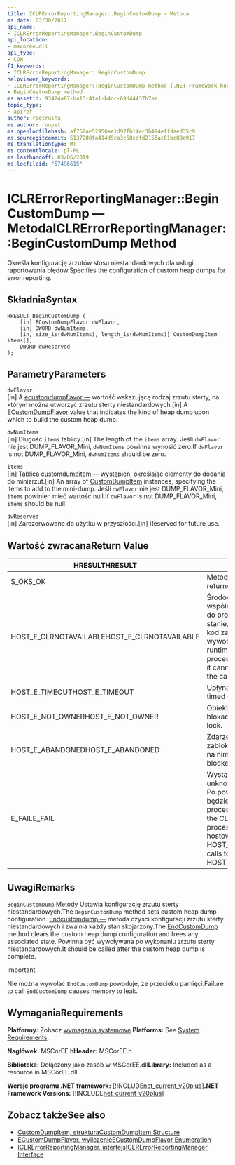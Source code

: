 ```yaml
---
title: ICLRErrorReportingManager::BeginCustomDump — Metoda
ms.date: 03/30/2017
api_name:
- ICLRErrorReportingManager.BeginCustomDump
api_location:
- mscoree.dll
api_type:
- COM
f1_keywords:
- ICLRErrorReportingManager::BeginCustomDump
helpviewer_keywords:
- ICLRErrorReportingManager::BeginCustomDump method [.NET Framework hosting]
- BeginCustomDump method
ms.assetid: 93424a87-ba13-4fa1-b4dc-69d44437b7ae
topic_type:
- apiref
author: rpetrusha
ms.author: ronpet
ms.openlocfilehash: af752ae52956ae1d97fb14ec3b494effdaed35c9
ms.sourcegitcommit: 5137208fa414d9ca3c58cdfd2155ac81bc89e917
ms.translationtype: MT
ms.contentlocale: pl-PL
ms.lasthandoff: 03/06/2019
ms.locfileid: "57496615"
---
```

# <a name="iclrerrorreportingmanagerbegincustomdump-method"></a><span data-ttu-id="1869c-102">ICLRErrorReportingManager::BeginCustomDump — Metoda</span><span class="sxs-lookup"><span data-stu-id="1869c-102">ICLRErrorReportingManager::BeginCustomDump Method</span></span>
<span data-ttu-id="1869c-103">Określa konfigurację zrzutów stosu niestandardowych dla usługi raportowania błędów.</span><span class="sxs-lookup"><span data-stu-id="1869c-103">Specifies the configuration of custom heap dumps for error reporting.</span></span>  
  
## <a name="syntax"></a><span data-ttu-id="1869c-104">Składnia</span><span class="sxs-lookup"><span data-stu-id="1869c-104">Syntax</span></span>  
  
```  
HRESULT BeginCustomDump (  
    [in] ECustomDumpFlavor dwFlavor,  
    [in] DWORD dwNumItems,  
    [in, size_is(dwNumItems), length_is(dwNumItems)] CustomDumpItem items[],  
    DWORD dwReserved  
);  
```  
  
## <a name="parameters"></a><span data-ttu-id="1869c-105">Parametry</span><span class="sxs-lookup"><span data-stu-id="1869c-105">Parameters</span></span>  
 `dwFlavor`  
 <span data-ttu-id="1869c-106">[in] A [ecustomdumpflavor —](../../../../docs/framework/unmanaged-api/hosting/ecustomdumpflavor-enumeration.md) wartość wskazującą rodzaj zrzutu sterty, na którym można utworzyć zrzutu sterty niestandardowych.</span><span class="sxs-lookup"><span data-stu-id="1869c-106">[in] A [ECustomDumpFlavor](../../../../docs/framework/unmanaged-api/hosting/ecustomdumpflavor-enumeration.md) value that indicates the kind of heap dump upon which to build the custom heap dump.</span></span>  
  
 `dwNumItems`  
 <span data-ttu-id="1869c-107">[in] Długość `items` tablicy.</span><span class="sxs-lookup"><span data-stu-id="1869c-107">[in] The length of the `items` array.</span></span> <span data-ttu-id="1869c-108">Jeśli `dwFlavor` nie jest DUMP_FLAVOR_Mini, `dwNumItems` powinna wynosić zero.</span><span class="sxs-lookup"><span data-stu-id="1869c-108">If `dwFlavor` is not DUMP_FLAVOR_Mini, `dwNumItems` should be zero.</span></span>  
  
 `items`  
 <span data-ttu-id="1869c-109">[in] Tablica [customdumpitem —](../../../../docs/framework/unmanaged-api/hosting/customdumpitem-structure.md) wystąpień, określając elementy do dodania do minizrzut.</span><span class="sxs-lookup"><span data-stu-id="1869c-109">[in] An array of [CustomDumpItem](../../../../docs/framework/unmanaged-api/hosting/customdumpitem-structure.md) instances, specifying the items to add to the mini-dump.</span></span> <span data-ttu-id="1869c-110">Jeśli `dwFlavor` nie jest DUMP_FLAVOR_Mini, `items` powinien mieć wartość null.</span><span class="sxs-lookup"><span data-stu-id="1869c-110">If `dwFlavor` is not DUMP_FLAVOR_Mini, `items` should be null.</span></span>  
  
 `dwReserved`  
 <span data-ttu-id="1869c-111">[in] Zarezerwowane do użytku w przyszłości.</span><span class="sxs-lookup"><span data-stu-id="1869c-111">[in] Reserved for future use.</span></span>  
  
## <a name="return-value"></a><span data-ttu-id="1869c-112">Wartość zwracana</span><span class="sxs-lookup"><span data-stu-id="1869c-112">Return Value</span></span>  
  
|<span data-ttu-id="1869c-113">HRESULT</span><span class="sxs-lookup"><span data-stu-id="1869c-113">HRESULT</span></span>|<span data-ttu-id="1869c-114">Opis</span><span class="sxs-lookup"><span data-stu-id="1869c-114">Description</span></span>|  
|-------------|-----------------|  
|<span data-ttu-id="1869c-115">S_OK</span><span class="sxs-lookup"><span data-stu-id="1869c-115">S_OK</span></span>|<span data-ttu-id="1869c-116">Metoda zwróciła pomyślnie.</span><span class="sxs-lookup"><span data-stu-id="1869c-116">The method returned successfully.</span></span>|  
|<span data-ttu-id="1869c-117">HOST_E_CLRNOTAVAILABLE</span><span class="sxs-lookup"><span data-stu-id="1869c-117">HOST_E_CLRNOTAVAILABLE</span></span>|<span data-ttu-id="1869c-118">Środowisko uruchomieniowe języka wspólnego (CLR) nie został załadowany do procesu lub środowisko CLR jest w stanie, w której nie można uruchomić kod zarządzany lub przetworzyć wywołania.</span><span class="sxs-lookup"><span data-stu-id="1869c-118">The common language runtime (CLR) has not been loaded into a process, or the CLR is in a state in which it cannot run managed code or process the call successfully.</span></span>|  
|<span data-ttu-id="1869c-119">HOST_E_TIMEOUT</span><span class="sxs-lookup"><span data-stu-id="1869c-119">HOST_E_TIMEOUT</span></span>|<span data-ttu-id="1869c-120">Upłynął limit czasu wywołania.</span><span class="sxs-lookup"><span data-stu-id="1869c-120">The call timed out.</span></span>|  
|<span data-ttu-id="1869c-121">HOST_E_NOT_OWNER</span><span class="sxs-lookup"><span data-stu-id="1869c-121">HOST_E_NOT_OWNER</span></span>|<span data-ttu-id="1869c-122">Obiekt wywołujący nie posiada blokady.</span><span class="sxs-lookup"><span data-stu-id="1869c-122">The caller does not own the lock.</span></span>|  
|<span data-ttu-id="1869c-123">HOST_E_ABANDONED</span><span class="sxs-lookup"><span data-stu-id="1869c-123">HOST_E_ABANDONED</span></span>|<span data-ttu-id="1869c-124">Zdarzenie zostało anulowane podczas zablokowane wątki lub włókna oczekiwał na nim.</span><span class="sxs-lookup"><span data-stu-id="1869c-124">An event was canceled while a blocked thread or fiber was waiting on it.</span></span>|  
|<span data-ttu-id="1869c-125">E_FAIL</span><span class="sxs-lookup"><span data-stu-id="1869c-125">E_FAIL</span></span>|<span data-ttu-id="1869c-126">Wystąpił nieznany błąd krytyczny.</span><span class="sxs-lookup"><span data-stu-id="1869c-126">An unknown catastrophic failure occurred.</span></span> <span data-ttu-id="1869c-127">Po powrocie z metody E_FAIL CLR nie będzie już można używać w ramach procesu.</span><span class="sxs-lookup"><span data-stu-id="1869c-127">After a method returns E_FAIL, the CLR is no longer usable within the process.</span></span> <span data-ttu-id="1869c-128">Kolejne wywołania do hostowania metody zwracają HOST_E_CLRNOTAVAILABLE.</span><span class="sxs-lookup"><span data-stu-id="1869c-128">Subsequent calls to hosting methods return HOST_E_CLRNOTAVAILABLE.</span></span>|  
  
## <a name="remarks"></a><span data-ttu-id="1869c-129">Uwagi</span><span class="sxs-lookup"><span data-stu-id="1869c-129">Remarks</span></span>  
 <span data-ttu-id="1869c-130">`BeginCustomDump` Metody Ustawia konfigurację zrzutu sterty niestandardowych.</span><span class="sxs-lookup"><span data-stu-id="1869c-130">The `BeginCustomDump` method sets custom heap dump configuration.</span></span> <span data-ttu-id="1869c-131">[Endcustomdump —](../../../../docs/framework/unmanaged-api/hosting/iclrerrorreportingmanager-endcustomdump-method.md) metoda czyści konfiguracji zrzutu sterty niestandardowych i zwalnia każdy stan skojarzony.</span><span class="sxs-lookup"><span data-stu-id="1869c-131">The [EndCustomDump](../../../../docs/framework/unmanaged-api/hosting/iclrerrorreportingmanager-endcustomdump-method.md) method clears the custom heap dump configuration and frees any associated state.</span></span> <span data-ttu-id="1869c-132">Powinna być wywoływana po wykonaniu zrzutu sterty niestandardowych.</span><span class="sxs-lookup"><span data-stu-id="1869c-132">It should be called after the custom heap dump is complete.</span></span>  
  
> [!IMPORTANT]
>  <span data-ttu-id="1869c-133">Nie można wywołać `EndCustomDump` powoduje, że przecieku pamięci.</span><span class="sxs-lookup"><span data-stu-id="1869c-133">Failure to call `EndCustomDump` causes memory to leak.</span></span>  
  
## <a name="requirements"></a><span data-ttu-id="1869c-134">Wymagania</span><span class="sxs-lookup"><span data-stu-id="1869c-134">Requirements</span></span>  
 <span data-ttu-id="1869c-135">**Platformy:** Zobacz [wymagania systemowe](../../../../docs/framework/get-started/system-requirements.md).</span><span class="sxs-lookup"><span data-stu-id="1869c-135">**Platforms:** See [System Requirements](../../../../docs/framework/get-started/system-requirements.md).</span></span>  
  
 <span data-ttu-id="1869c-136">**Nagłówek:** MSCorEE.h</span><span class="sxs-lookup"><span data-stu-id="1869c-136">**Header:** MSCorEE.h</span></span>  
  
 <span data-ttu-id="1869c-137">**Biblioteka:** Dołączony jako zasób w MSCorEE.dll</span><span class="sxs-lookup"><span data-stu-id="1869c-137">**Library:** Included as a resource in MSCorEE.dll</span></span>  
  
 <span data-ttu-id="1869c-138">**Wersje programu .NET framework:** [!INCLUDE[net_current_v20plus](../../../../includes/net-current-v20plus-md.md)]</span><span class="sxs-lookup"><span data-stu-id="1869c-138">**.NET Framework Versions:** [!INCLUDE[net_current_v20plus](../../../../includes/net-current-v20plus-md.md)]</span></span>  
  
## <a name="see-also"></a><span data-ttu-id="1869c-139">Zobacz także</span><span class="sxs-lookup"><span data-stu-id="1869c-139">See also</span></span>
- [<span data-ttu-id="1869c-140">CustomDumpItem, struktura</span><span class="sxs-lookup"><span data-stu-id="1869c-140">CustomDumpItem Structure</span></span>](../../../../docs/framework/unmanaged-api/hosting/customdumpitem-structure.md)
- [<span data-ttu-id="1869c-141">ECustomDumpFlavor, wyliczenie</span><span class="sxs-lookup"><span data-stu-id="1869c-141">ECustomDumpFlavor Enumeration</span></span>](../../../../docs/framework/unmanaged-api/hosting/ecustomdumpflavor-enumeration.md)
- [<span data-ttu-id="1869c-142">ICLRErrorReportingManager, interfejs</span><span class="sxs-lookup"><span data-stu-id="1869c-142">ICLRErrorReportingManager Interface</span></span>](../../../../docs/framework/unmanaged-api/hosting/iclrerrorreportingmanager-interface.md)
